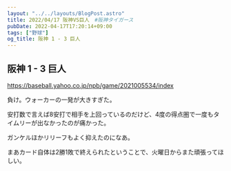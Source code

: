 ```yaml
---
layout: "../../layouts/BlogPost.astro"
title: 2022/04/17 阪神VS巨人　#阪神タイガース
pubDate: 2022-04-17T17:20:14+09:00
tags: ["野球"]
og_title: 阪神 1 - 3 巨人
---
```


## 阪神 1 - 3 巨人

https://baseball.yahoo.co.jp/npb/game/2021005534/index

負け。ウォーカーの一発が大きすぎた。

安打数で言えば8安打で相手を上回っているのだけど、4度の得点圏で一度もタイムリーが出なかったのが痛かった。

ガンケルほかリリーフもよく抑えたのになあ。

まあカード自体は2勝1敗で終えられたということで、火曜日からまた頑張ってほしい。